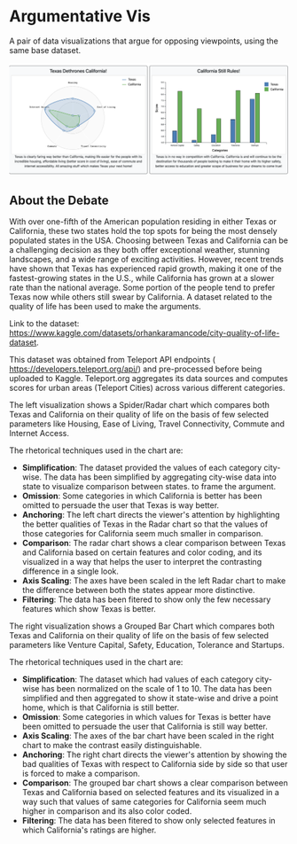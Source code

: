 # Argumentative Vis

A pair of data visualizations that argue for opposing viewpoints, using the same base dataset.

![comparison image](image.png)

## About the Debate

With over one-fifth of the American population residing in either Texas or California, these two states hold the top spots for being the most densely populated states in the USA. Choosing between Texas and California can be a challenging decision as they both offer exceptional weather, stunning landscapes, and a wide range of exciting activities. However, recent trends have shown that Texas has experienced rapid growth, making it one of the fastest-growing states in the U.S., while California has grown at a slower rate than the national average. Some portion of the people tend to prefer Texas now while others still swear by California.
A dataset related to the quality of life has been used to make the arguments. 

Link to the dataset: https://www.kaggle.com/datasets/orhankaramancode/city-quality-of-life-dataset.

This dataset was obtained from Teleport API endpoints ( https://developers.teleport.org/api/) and pre-processed before being uploaded to Kaggle. Teleport.org aggregates its data sources and computes scores for urban areas (Teleport Cities) across various different categories.

The left visualization shows a Spider/Radar chart which compares both Texas and California on their quality of life on the basis of few selected parameters like Housing, Ease of Living, Travel Connectivity, Commute and Internet Access.

The rhetorical techniques used in the chart are:
- **Simplification**: The dataset provided the values of each category city-wise. The data has been simplified by aggregating city-wise data into state to visualize comparison between states. to frame the argument.
- **Omission**: Some categories in which California is better has been omitted to persuade the user that Texas is way better.
- **Anchoring**: The left chart directs the viewer's attention by highlighting the better qualities of Texas in the Radar chart so that the values of those categories for California seem much smaller in comparison.
- **Comparison**: The radar chart shows a clear comparison between Texas and California based on certain features and color coding, and its visualized in a way that helps the user to interpret the contrasting difference in a single look.
- **Axis Scaling**: The axes have been scaled in the left Radar chart to make the difference between both the states appear more distinctive.
- **Filtering**: The data has been fitered to show only the few necessary features which show Texas is better.

The right visualization shows a Grouped Bar Chart which compares both Texas and California on their quality of life on the basis of few selected parameters like Venture Capital, Safety, Education, Tolerance and Startups.

The rhetorical techniques used in the chart are:
- **Simplification**: The dataset which had values of each category city-wise has been normalized on the scale of 1 to 10. The data has been simplified and then aggregated to show it state-wise and drive a point home, which is that California is still better.
- **Omission**: Some categories in which values for Texas is better have been omitted to persuade the user that California is still way better.
- **Axis Scaling**: The axes of the bar chart have been scaled in the right chart to make the contrast easily distinguishable.
- **Anchoring**: The right chart directs the viewer's attention by showing the bad qualities of Texas with respect to California side by side so that user is forced to make a comparison.
- **Comparison**: The grouped bar chart shows a clear comparison between Texas and California based on selected features and its visualized in a way such that values of same categories for California seem much higher in comparison and its also color coded.
- **Filtering**: The data has been fitered to show only selected features in which California's ratings are higher. 
